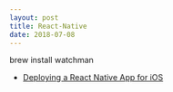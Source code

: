 ```yaml
---
layout: post
title: React-Native
date: 2018-07-08
---
```


brew install watchman

* [Deploying a React Native App for iOS](https://medium.com/react-native-development/deploying-a-react-native-app-for-ios-pt-1-a79dfd15acb8)
